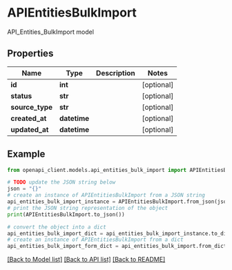 # APIEntitiesBulkImport

API_Entities_BulkImport model

## Properties

Name | Type | Description | Notes
------------ | ------------- | ------------- | -------------
**id** | **int** |  | [optional] 
**status** | **str** |  | [optional] 
**source_type** | **str** |  | [optional] 
**created_at** | **datetime** |  | [optional] 
**updated_at** | **datetime** |  | [optional] 

## Example

```python
from openapi_client.models.api_entities_bulk_import import APIEntitiesBulkImport

# TODO update the JSON string below
json = "{}"
# create an instance of APIEntitiesBulkImport from a JSON string
api_entities_bulk_import_instance = APIEntitiesBulkImport.from_json(json)
# print the JSON string representation of the object
print(APIEntitiesBulkImport.to_json())

# convert the object into a dict
api_entities_bulk_import_dict = api_entities_bulk_import_instance.to_dict()
# create an instance of APIEntitiesBulkImport from a dict
api_entities_bulk_import_form_dict = api_entities_bulk_import.from_dict(api_entities_bulk_import_dict)
```
[[Back to Model list]](../README.md#documentation-for-models) [[Back to API list]](../README.md#documentation-for-api-endpoints) [[Back to README]](../README.md)


